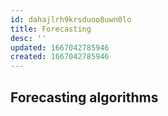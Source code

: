 ```yaml
---
id: dahajlrh9krsduoo8uwn0lo
title: Forecasting
desc: ''
updated: 1667042785946
created: 1667042785946
---
```


Forecasting algorithms
---

